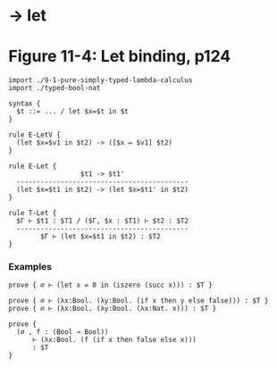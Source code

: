# → let
# Figure 11-4: Let binding, p124

    import ./9-1-pure-simply-typed-lambda-calculus
    import ./typed-bool-nat

    syntax {
      $t ::= ... / let $x=$t in $t
    }

    rule E-LetV {
      (let $x=$v1 in $t2) -> ([$x ↦ $v1] $t2)
    }

    rule E-Let {
                      $t1 -> $t1'
      -------------------------------------------
      (let $x=$t1 in $t2) -> (let $x=$t1' in $t2)
    }

    rule T-Let {
      $Γ ⊢ $t1 : $T1 / ($Γ, $x : $T1) ⊢ $t2 : $T2
      -------------------------------------------
            $Γ ⊢ (let $x=$t1 in $t2) : $T2
    }


### Examples

    prove { ∅ ⊢ (let x = 0 in (iszero (succ x))) : $T }

    prove { ∅ ⊢ (λx:Bool. (λy:Bool. (if x then y else false))) : $T }
    prove { ∅ ⊢ (λx:Bool. (λy:Bool. (λx:Nat. x))) : $T }

    prove {
      (∅ , f : (Bool → Bool))
          ⊢ (λx:Bool. (f (if x then false else x)))
          : $T
    }

